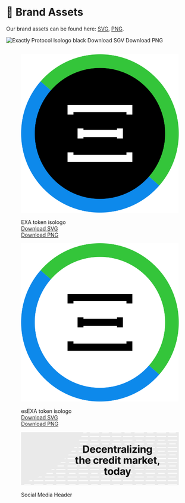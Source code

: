 # 📣 Brand Assets

Our brand assets can be found here: [SVG](https://drive.google.com/drive/folders/1u6KQVrghW8qGpU1cDZBz1ZkBYn5-mIwz?usp=sharing), [PNG](https://drive.google.com/drive/folders/1UairaFzVVL3ffS9AfDN0dkoBksh0CC4N?usp=sharing).

![Exactly Protocol Isologo black
Download SGV
Download PNG](<../.gitbook/assets/Isologo - Black.svg>)

##

<figure><img src="../.gitbook/assets/EXA.svg" alt=""><figcaption><p>EXA token isologo<br><a href="https://drive.google.com/drive/folders/1u6KQVrghW8qGpU1cDZBz1ZkBYn5-mIwz">Download SVG</a><br><a href="https://drive.google.com/drive/folders/1UairaFzVVL3ffS9AfDN0dkoBksh0CC4N">Download PNG </a></p></figcaption></figure>

<figure><img src="../.gitbook/assets/esEXA (4).svg" alt=""><figcaption><p>esEXA token isologo<br><a href="https://drive.google.com/drive/folders/1u6KQVrghW8qGpU1cDZBz1ZkBYn5-mIwz">Download SVG</a><br><a href="https://drive.google.com/drive/folders/1UairaFzVVL3ffS9AfDN0dkoBksh0CC4N">Download PNG</a></p></figcaption></figure>



<figure><img src="../.gitbook/assets/TW - Header.png" alt=""><figcaption><p>Social Media Header</p></figcaption></figure>


